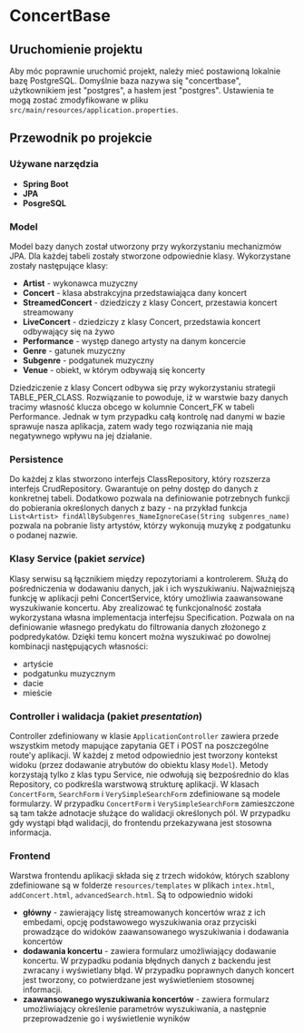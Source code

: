 # ConcertBase

## Uruchomienie projektu

Aby móc poprawnie uruchomić projekt, należy mieć postawioną lokalnie bazę PostgreSQL. Domyślnie baza nazywa się "concertbase", użytkownikiem jest "postgres", a hasłem jest "postgres". Ustawienia te mogą zostać zmodyfikowane w pliku `src/main/resources/application.properties`. 

## Przewodnik po projekcie

### Używane narzędzia

* **Spring Boot**
* **JPA**
* **PosgreSQL**

### Model
Model bazy danych został utworzony przy wykorzystaniu mechanizmów JPA.
Dla każdej tabeli zostały stworzone odpowiednie klasy.
Wykorzystane zostały następujące klasy:
* **Artist** - wykonawca muzyczny
* **Concert** - klasa abstrakcyjna przedstawiająca dany koncert
* **StreamedConcert** - dziedziczy z klasy Concert, przestawia koncert streamowany
* **LiveConcert** - dziedziczy z klasy Concert, przedstawia koncert odbywający się na żywo
* **Performance** - występ danego artysty na danym koncercie
* **Genre** - gatunek muzyczny
* **Subgenre** - podgatunek muzyczny
* **Venue** - obiekt, w którym odbywają się koncerty

Dziedziczenie z klasy Concert odbywa się przy wykorzystaniu strategii TABLE_PER_CLASS. Rozwiązanie to powoduje, iż w warstwie bazy danych tracimy własność 
klucza obcego w kolumnie Concert_FK w tabeli Performance. Jednak w tym przypadku całą kontrolę nad danymi w bazie sprawuje nasza aplikacja, zatem wady tego
rozwiązania nie mają negatywnego wpływu na jej działanie.

### Persistence
Do każdej z klas stworzono interfejs ClassRepository, który rozszerza interfejs CrudRepository. Gwarantuje on 
pełny dostęp do danych z konkretnej tabeli. Dodatkowo pozwala na definiowanie potrzebnych funkcji
do pobierania określonych danych z bazy - na przykład funkcja `List<Artist> findAllBySubgenres_NameIgnoreCase(String subgenres_name)`
 pozwala na pobranie listy artystów, którzy wykonują muzykę z podgatunku o podanej nazwie.


### Klasy Service (pakiet *service*)
Klasy serwisu są łącznikiem między repozytoriami a  kontrolerem. Służą do pośredniczenia w dodawaniu danych, jak i ich wyszukiwaniu.
Najważniejszą funkcję w aplikacji pełni ConcertService, który umożliwia zaawansowane wyszukiwanie koncertu. Aby zrealizować tę funkcjonalność
została wykorzystana własna implementacja interfejsu Specification. Pozwala on na definiowanie własnego predykatu do filtrowania danych
złożonego z podpredykatów. Dzięki temu koncert można wyszukiwać po dowolnej kombinacji następujących własności:
* artyście
* podgatunku muzycznym
* dacie
* mieście
### Controller i walidacja (pakiet *presentation*)

Controller zdefiniowany w klasie `ApplicationController` zawiera przede wszystkim metody mapujące zapytania GET i POST na poszczególne route'y aplikacji. W każdej z metod odpowiednio jest tworzony kontekst widoku (przez dodawanie atrybutów do obiektu klasy `Model`). Metody korzystają tylko z klas typu Service, nie odwołują się bezpośrednio do klas Repository, co podkreśla warstwową strukturę aplikacji. W klasach `ConcertForm`, `SearchForm` i `VerySimpleSearchForm` zdefiniowane są modele formularzy. W przypadku `ConcertForm` i `VerySimpleSearchForm` zamieszczone są tam także adnotacje służące do walidacji określonych pól. W przypadku gdy wystąpi błąd walidacji, do frontendu przekazywana jest stosowna informacja.

### Frontend

Warstwa frontendu aplikacji składa się z trzech widoków, których szablony zdefiniowane są w folderze `resources/templates` w plikach `intex.html`, `addConcert.html`, `advancedSearch.html`. Są to odpowiednio widoki 
- **główny** - zawierający listę streamowanych koncertów wraz z ich embedami, opcję podstawowego wyszukiwania oraz przyciski prowadzące do widoków zaawansowanego wyszukiwania i dodawania koncertów
- **dodawania koncertu** - zawiera formularz umożliwiający dodawanie koncertu. W przypadku podania błędnych danych z backendu jest zwracany i wyświetlany błąd. W przypadku poprawnych danych koncert jest tworzony, co potwierdzane jest wyświetleniem stosownej informacji.
- **zaawansowanego wyszukiwania koncertów** - zawiera formularz umożliwiający określenie parametrów wyszukiwania, a następnie przeprowadzenie go i wyświetlenie wyników